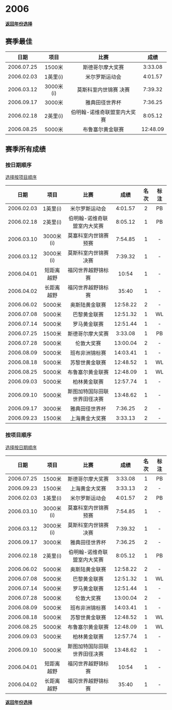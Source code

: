 # 2006

**[返回年份选择](../Results.md)**

## 赛季最佳

|    日期    |   项目    |            比赛             |   成绩   |
| :--------: | :-------: | :-------------------------: | :------: |
| 2006.07.25 |  1500米   |      斯德哥尔摩大奖赛       | 3:33.08  |
| 2006.02.03 | 1英里(i)  |       米尔罗斯运动会        | 4:01.57  |
| 2006.03.12 | 3000米(i) |    莫斯科室内世锦赛 决赛    | 7:39.32  |
| 2006.09.17 |  3000米   |       雅典田径世界杯        | 7:36.25  |
| 2006.02.18 | 2英里(i)  | 伯明翰-诺维奇联盟室内大奖赛 | 8:05.12  |
| 2006.08.25 |  5000米   |      布鲁塞尔黄金联赛       | 12:48.09 |

## 赛季所有成绩

### 按日期顺序<a id='1'></a>

[选择按项目顺序](#2)

|    日期    |    项目    |             比赛             |   成绩   | 名次 | 标注 |
| :--------: | :--------: | :--------------------------: | :------: | :--: | :--: |
| 2006.02.03 |  1英里(i)  |        米尔罗斯运动会        | 4:01.57  |  2   |  PB  |
| 2006.02.18 |  2英里(i)  | 伯明翰-诺维奇联盟室内大奖赛  | 8:05.12  |  1   |  PB  |
| 2006.03.10 | 3000米(i)  |    莫塞科室内世锦赛 预赛     | 7:54.85  |  1   |  -   |
| 2006.03.12 | 3000米(i)  |    莫斯科室内世锦赛 决赛     | 7:39.32  |  1   |  -   |
| 2006.04.01 | 短距离越野 |      福冈世界越野锦标赛      |  10:54   |  1   |  -   |
| 2006.04.02 | 长距离越野 |      福冈世界越野锦标赛      |  35:40   |  1   |  -   |
| 2006.06.02 |   5000米   |        奥斯陆黄金联赛        | 12:58.22 |  2   |  -   |
| 2006.07.08 |   5000米   |         巴黎黄金联赛         | 12:51.32 |  1   |  WL  |
| 2006.07.14 |   5000米   |         罗马黄金联赛         | 12:51.44 |  1   |  -   |
| 2006.07.25 |   1500米   |       斯德哥尔摩大奖赛       | 3:33.08  |  1   |  PB  |
| 2006.07.28 |   5000米   |          伦敦大奖赛          | 13:00.04 |  2   |  -   |
| 2006.08.09 |   5000米   |        班布非洲锦标赛        | 14:03.41 |  1   |  -   |
| 2006.08.18 |   5000米   |        苏黎世黄金联赛        | 12:48.52 |  1   |  WL  |
| 2006.08.25 |   5000米   |       布鲁塞尔黄金联赛       | 12:48.09 |  1   |  WL  |
| 2006.09.03 |   5000米   |         柏林黄金联赛         | 12:57.74 |  1   |  -   |
| 2006.09.10 |   5000米   | 斯图加特国际田联世界田径决赛 | 13:48.62 |  1   |  -   |
| 2006.09.17 |   3000米   |        雅典田径世界杯        | 7:36.25  |  2   |  -   |
| 2006.09.23 |   1500米   |        上海黄金大奖赛        | 3:33.13  |  2   |  -   |

### 按项目顺序<a id='2'></a>

[选择按日期顺序](#1)

|    日期    |    项目    |             比赛             |   成绩   | 名次 | 标注 |
| :--------: | :--------: | :--------------------------: | :------: | :--: | :--: |
| 2006.07.25 |   1500米   |       斯德哥尔摩大奖赛       | 3:33.08  |  1   |  PB  |
| 2006.09.23 |   1500米   |        上海黄金大奖赛        | 3:33.13  |  2   |  -   |
| 2006.02.03 |  1英里(i)  |        米尔罗斯运动会        | 4:01.57  |  2   |  PB  |
| 2006.03.10 | 3000米(i)  |    莫塞科室内世锦赛 预赛     | 7:54.85  |  1   |  -   |
| 2006.03.12 | 3000米(i)  |    莫斯科室内世锦赛 决赛     | 7:39.32  |  1   |  -   |
| 2006.09.17 |   3000米   |        雅典田径世界杯        | 7:36.25  |  2   |  -   |
| 2006.02.18 |  2英里(i)  | 伯明翰-诺维奇联盟室内大奖赛  | 8:05.12  |  1   |  PB  |
| 2006.06.02 |   5000米   |        奥斯陆黄金联赛        | 12:58.22 |  2   |  -   |
| 2006.07.08 |   5000米   |         巴黎黄金联赛         | 12:51.32 |  1   |  WL  |
| 2006.07.14 |   5000米   |         罗马黄金联赛         | 12:51.44 |  1   |  -   |
| 2006.07.28 |   5000米   |          伦敦大奖赛          | 13:00.04 |  2   |  -   |
| 2006.08.09 |   5000米   |        班布非洲锦标赛        | 14:03.41 |  1   |  -   |
| 2006.08.18 |   5000米   |        苏黎世黄金联赛        | 12:48.52 |  1   |  WL  |
| 2006.08.25 |   5000米   |       布鲁塞尔黄金联赛       | 12:48.09 |  1   |  WL  |
| 2006.09.03 |   5000米   |         柏林黄金联赛         | 12:57.74 |  1   |  -   |
| 2006.09.10 |   5000米   | 斯图加特国际田联世界田径决赛 | 13:48.62 |  1   |  -   |
| 2006.04.01 | 短距离越野 |      福冈世界越野锦标赛      |  10:54   |  1   |  -   |
| 2006.04.02 | 长距离越野 |      福冈世界越野锦标赛      |  35:40   |  1   |  -   |

**[返回年份选择](../Results.md)**